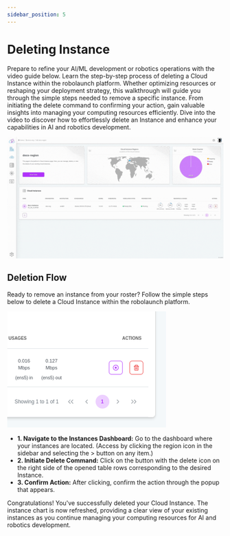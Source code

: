 ```yaml
---
sidebar_position: 5
---
```


# Deleting Instance

Prepare to refine your AI/ML development or robotics operations with the video guide below. Learn the step-by-step process of deleting a Cloud Instance within the robolaunch platform. Whether optimizing resources or reshaping your deployment strategy, this walkthrough will guide you through the simple steps needed to remove a specific instance. From initiating the delete command to confirming your action, gain valuable insights into managing your computing resources efficiently. Dive into the video to discover how to effortlessly delete an Instance and enhance your capabilities in AI and robotics development.

![All you need to delete an instance is just a few clicks.](https://raw.githubusercontent.com/robolaunch/trademark/main/repository-media/docs/user-guide/instance/img/delete-instance.gif)

## Deletion Flow

Ready to remove an instance from your roster? Follow the simple steps below to delete a Cloud Instance within the robolaunch platform.

![Delete Instance](https://raw.githubusercontent.com/robolaunch/trademark/main/repository-media/docs/user-guide/instance/img/instance-actions.png)

- **1. Navigate to the Instances Dashboard:** Go to the dashboard where your instances are located. (Access by clicking the region icon in the sidebar and selecting the > button on any item.)
- **2. Initiate Delete Command:** Click on the button with the delete icon on the right side of the opened table rows corresponding to the desired Instance.
- **3. Confirm Action:** After clicking, confirm the action through the popup that appears.

Congratulations! You've successfully deleted your Cloud Instance. The instance chart is now refreshed, providing a clear view of your existing instances as you continue managing your computing resources for AI and robotics development.
